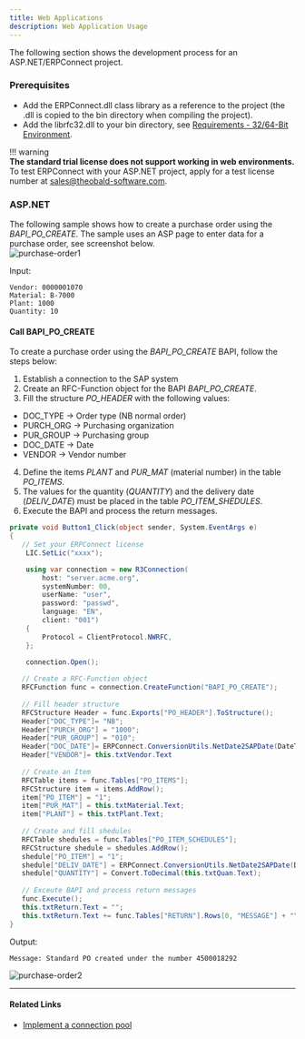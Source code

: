 ```yaml
---
title: Web Applications
description: Web Application Usage
---
```


The following section shows the development process for an ASP.NET/ERPConnect project.

### Prerequisites

- Add the ERPConnect.dll class library as a reference to the project (the .dll is copied to the bin directory when compiling the project). 
- Add the librfc32.dll to your bin directory, see [Requirements - 32/64-Bit Environment](../introduction/requirements.md#3264-bit-environment). 

!!! warning  
	**The standard trial license does not support working in web environments.**<br>
    To test ERPConnect with your ASP.NET project, apply for a test license number at [sales@theobald-software.com](mailto:sales@theobald-software.com).

### ASP.NET

The following sample shows how to create a purchase order using the *BAPI_PO_CREATE*.
The sample uses an ASP page to enter data for a purchase order, see screenshot below. <br>
![purchase-order1](site:assets/images/erpconnect/documentation/Create-Purchase-Order-IE.png)

Input:
```
Vendor: 0000001070
Material: B-7000
Plant: 1000
Quantity: 10
```

#### Call BAPI_PO_CREATE 

To create a purchase order using the *BAPI_PO_CREATE* BAPI, follow the steps below:

1. Establish a connection to the SAP system 
2. Create an RFC-Function object for the BAPI *BAPI_PO_CREATE*.
3. Fill the structure *PO_HEADER* with the following values: 
- DOC_TYPE -> Order type (NB normal order)
- PURCH_ORG -> Purchasing organization
- PUR_GROUP -> Purchasing group
- DOC_DATE -> Date 
- VENDOR -> Vendor number
4. Define the items *PLANT* and *PUR_MAT* (material number) in the table *PO_ITEMS*. <br>
5. The values for the quantity (*QUANTITY*) and the delivery date (*DELIV_DATE*) must be placed in the table *PO_ITEM_SHEDULES*.
6. Execute the BAPI and process the return messages.

```csharp linenums="1" title="BAPI_PO_CREATE & Table PO_ITEMS"
private void Button1_Click(object sender, System.EventArgs e)
{
   // Set your ERPConnect license
	LIC.SetLic("xxxx");

	using var connection = new R3Connection(
		host: "server.acme.org",
		systemNumber: 00,
		userName: "user",
		password: "passwd",
		language: "EN",
		client: "001")
	{
		Protocol = ClientProtocol.NWRFC,
	};

	connection.Open();
   
   // Create a RFC-Function object
   RFCFunction func = connection.CreateFunction("BAPI_PO_CREATE");
   
   // Fill header structure
   RFCStructure Header = func.Exports["PO_HEADER"].ToStructure();
   Header["DOC_TYPE"]= "NB";
   Header["PURCH_ORG"] = "1000";
   Header["PUR_GROUP"] = "010";
   Header["DOC_DATE"]= ERPConnect.ConversionUtils.NetDate2SAPDate(DateTime.Now);
   Header["VENDOR"]= this.txtVendor.Text
 
   // Create an Item
   RFCTable items = func.Tables["PO_ITEMS"];
   RFCStructure item = items.AddRow();
   item["PO_ITEM"] = "1";
   item["PUR_MAT"] = this.txtMaterial.Text;
   item["PLANT"] = this.txtPlant.Text;
  
   // Create and fill shedules
   RFCTable shedules = func.Tables["PO_ITEM_SCHEDULES"];
   RFCStructure shedule = shedules.AddRow();
   shedule["PO_ITEM"] = "1";
   shedule["DELIV_DATE"] = ERPConnect.ConversionUtils.NetDate2SAPDate(DateTime.Now);
   shedule["QUANTITY"] = Convert.ToDecimal(this.txtQuan.Text);
 
   // Exceute BAPI and process return messages
   func.Execute();
   this.txtReturn.Text = "";
   this.txtReturn.Text += func.Tables["RETURN"].Rows[0, "MESSAGE"] + "\r\n";
}
```

Output:

```
Message: Standard PO created under the number 4500018292
```

![purchase-order2](site:assets/images/erpconnect/documentation/create-purchase-order-ie_02.png)
  
****
#### Related Links
- [Implement a connection pool](../../samples/implement-a-connection-pool.md)
